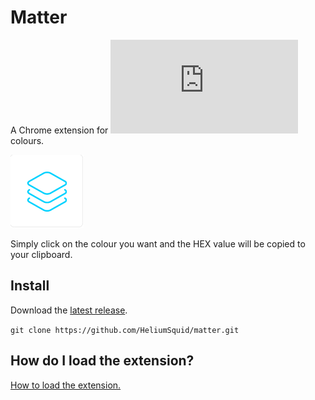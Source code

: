 # Matter
A Chrome extension for ![material design](https://www.google.com/design/spec/material-design/introduction.html) colours.

![Matter](icon.png)

Simply click on the colour you want and the HEX value will be copied to your clipboard.

## Install

Download the [latest release](https://github.com/HeliumSquid/matter/archive/master.zip).

`git clone https://github.com/HeliumSquid/matter.git`

## How do I load the extension?

[How to load the extension.](https://developer.chrome.com/extensions/getstarted#unpacked)
